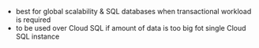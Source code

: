 - best for global scalability & SQL databases when transactional workload is required
- to be used over Cloud SQL if amount of data is too big fot single Cloud SQL instance